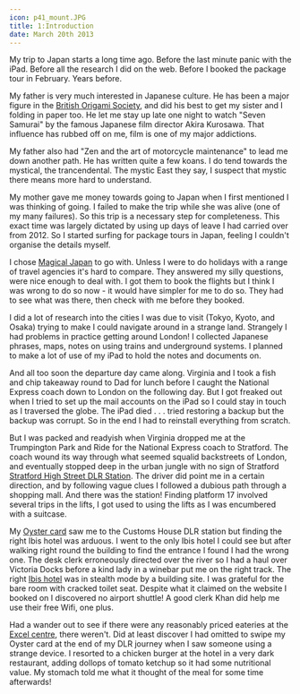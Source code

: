 ```yaml
---
icon: p41_mount.JPG
title: 1:Introduction
date: March 20th 2013
---
```

My trip to Japan starts a long time ago.  Before the last minute
panic with the iPad.  Before all the research I did on the
web.  Before I booked the package tour in February.  Years before.

My father is very much interested in Japanese culture.  He
has been a major figure in the [British Origami Society](https://www.britishorigami.info), and did his best
to get my sister and I folding in paper too.  He let me stay up
late one night to watch "Seven Samurai" by the famous Japanese film
director Akira Kurosawa.  That influence has rubbed off on me, film
is one of my major addictions.

My father also had "Zen and the art of motorcycle maintenance" to
lead me down another path.  He has written quite a few koans.  I do
tend towards the mystical, the trancendental.  The mystic East they
say, I suspect that mystic there means more hard to understand.

My mother gave me money towards going to Japan when I first
mentioned I was thinking of going.  I failed to make the
trip while she was alive (one of my many failures).  So this trip
is a necessary step for completeness.  This exact time was
largely dictated by using up days of leave I had carried over from
2012.  So I started surfing for package tours in Japan, feeling
I couldn't organise the details myself.

I chose [Magical Japan](https://www.magicalexplorer.co.uk/region/japan) to go with.  Unless I were to do holidays
with a range of travel agencies it's hard to compare.  They
answered my silly questions, were nice enough to deal with.  I
got them to book the flights but I think I was wrong to do so now - it
would have simpler for me to do so.  They had to see what was
there, then check with me before they booked.

I did a lot of research into the cities I was due to visit
(Tokyo, Kyoto, and Osaka) trying to make I could navigate around
in a strange land.  Strangely I had problems in practice getting around London!
I collected Japanese phrases, maps, notes on using trains and
underground systems.  I planned to make a lot of use of my iPad
to hold the notes and documents on.

And all too soon the departure day came along.  Virginia and I took
a fish and chip takeaway round to Dad for lunch before I caught
the National Express coach down to London on the following
day.  But I got freaked out when I tried to set up the mail
accounts on the iPad so I could stay in touch as I traversed the
globe.  The iPad died . . . tried restoring a backup but the
backup was corrupt.  So in the end I had to reinstall everything
from scratch.

But I was packed and readyish when Virginia dropped me at the
Trumpington Park and Ride for the National Express coach to
Stratford.  The coach wound its way through what seemed squalid
backstreets of London, and eventually stopped deep in the urban
jungle with no sign of Stratford [Stratford High Street DLR Station](https://tfl.gov.uk/dlr/stop/940GZZDLSHS/stratford-high-street-dlr-station/).  The driver did
point me in a certain direction, and by following vague clues
I followed a dubious path through a shopping mall.  And there was
the station!  Finding platform 17 involved several trips in the
lifts, I got used to using the lifts as I was encumbered with a
suitcase.

My [Oyster card](https://tfl.gov.uk/fares/how-to-pay-and-where-to-buy-tickets-and-oyster/pay-as-you-go/oyster-pay-as-you-go) saw me to the Customs House DLR station but
finding the right Ibis hotel was arduous.  I went to the only
Ibis hotel I could see but after walking right round the building
to find the entrance I found I had the wrong one.  The desk
clerk erroneously directed over the river so I had a haul
over Victoria Docks before a kind lady in a winebar put me on
the right track.  The right [Ibis hotel](https://www.accorhotels.com/gb/hotel-8712-ibis-styles-london-excel/index.shtml#origin=ibis) was in stealth mode
by a building site.  I was grateful for the bare room with
cracked toilet seat.  Despite what it claimed on the website I booked on
I discovered no airport shuttle!  A good clerk Khan did help
me use their free Wifi, one plus.

Had a wander out to see if there were any reasonably priced
eateries at the [Excel centre](https://www.excel.london/), there weren't.  Did at least
discover I had omitted to swipe my Oyster card at the end of my
DLR journey when I saw someone using a strange device.  I resorted
to a chicken burger at the hotel in a very dark restaurant,
adding dollops of tomato ketchup so it had some nutritional
value.  My stomach told me what it thought of the meal for
some time afterwards!
